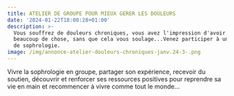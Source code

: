 ```yaml
---
title: ATELIER DE GROUPE POUR MIEUX GERER LES DOULEURS
date: '2024-01-22T18:00:28+01:00'
description: >-
  Vous souffrez de douleurs chroniques, vous avez l'impression d'avoir essayé
  beaucoup de chose, sans que cela vous soulage...Venez participer à un atelier
  de sophrologie.
image: /img/annonce-atelier-douleurs-chroniques-janv.24-3-.png
---
```

Vivre la sophrologie en groupe, partager son expérience, recevoir du soutien, découvrir et renforcer ses ressources positives pour reprendre sa vie en main et recommencer à vivre comme tout le monde...
